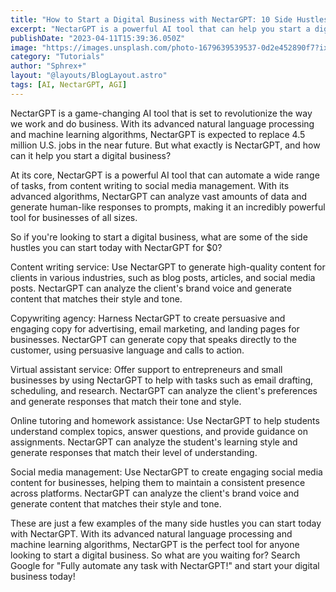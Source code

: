```yaml
---
title: "How to Start a Digital Business with NectarGPT: 10 Side Hustles You Can Begin Today"
excerpt: "NectarGPT is a powerful AI tool that can help you start a digital business by providing a whole host of tools for free. With its advanced natural language processing and machine learning algorithms, NectarGPT is expected to replace 4.5 million U.S. jobs in the near future. Here are 10 side hustles you can start today with NectarGPT for $0."
publishDate: "2023-04-11T15:39:36.050Z"
image: "https://images.unsplash.com/photo-1679639539537-0d2e452890f7?ixlib=rb-4.0.3&ixid=MnwxMjA3fDB8MHxwaG90by1wYWdlfHx8fGVufDB8fHx8&auto=format&fit=crop&w=1332&q=80"
category: "Tutorials"
author: "Sphrex+"
layout: "@layouts/BlogLayout.astro"
tags: [AI, NectarGPT, AGI]
---
```


NectarGPT is a game-changing AI tool that is set to revolutionize the way we work and do business. With its advanced natural language processing and machine learning algorithms, NectarGPT is expected to replace 4.5 million U.S. jobs in the near future. But what exactly is NectarGPT, and how can it help you start a digital business?

At its core, NectarGPT is a powerful AI tool that can automate a wide range of tasks, from content writing to social media management. With its advanced algorithms, NectarGPT can analyze vast amounts of data and generate human-like responses to prompts, making it an incredibly powerful tool for businesses of all sizes.

So if you're looking to start a digital business, what are some of the side hustles you can start today with NectarGPT for $0?

Content writing service: Use NectarGPT to generate high-quality content for clients in various industries, such as blog posts, articles, and social media posts. NectarGPT can analyze the client's brand voice and generate content that matches their style and tone.

Copywriting agency: Harness NectarGPT to create persuasive and engaging copy for advertising, email marketing, and landing pages for businesses. NectarGPT can generate copy that speaks directly to the customer, using persuasive language and calls to action.

Virtual assistant service: Offer support to entrepreneurs and small businesses by using NectarGPT to help with tasks such as email drafting, scheduling, and research. NectarGPT can analyze the client's preferences and generate responses that match their tone and style.

Online tutoring and homework assistance: Use NectarGPT to help students understand complex topics, answer questions, and provide guidance on assignments. NectarGPT can analyze the student's learning style and generate responses that match their level of understanding.

Social media management: Use NectarGPT to create engaging social media content for businesses, helping them to maintain a consistent presence across platforms. NectarGPT can analyze the client's brand voice and generate content that matches their style and tone.

These are just a few examples of the many side hustles you can start today with NectarGPT. With its advanced natural language processing and machine learning algorithms, NectarGPT is the perfect tool for anyone looking to start a digital business. So what are you waiting for? Search Google for "Fully automate any task with NectarGPT!" and start your digital business today!